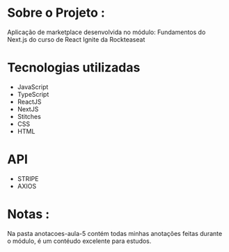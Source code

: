 # Sobre o Projeto :
Aplicação de marketplace desenvolvida no módulo: Fundamentos do Next.js do curso de React Ignite da Rockteaseat

# Tecnologias utilizadas 
- JavaScript
- TypeScript
- ReactJS
- NextJS
- Stitches
- CSS
- HTML

# API
- STRIPE
- AXIOS

# Notas :
Na pasta anotacoes-aula-5 contém todas minhas anotações feitas durante o módulo, é um contéudo excelente para estudos.
